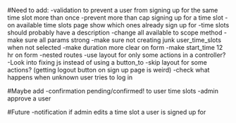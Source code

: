 #Need to add:
  -validation to prevent a user from signing up for the same time slot more than once
  -prevent more than cap signing up for a time slot
  -on available time slots page show which ones already sign up for
  -time slots should probably have a description
  -change all available to scope method
  -make sure all params strong
  -make sure not creating junk user_time_slots when not selected
  -make duration more clear on form
  -make start_time 12 hr on form
  -nested routes
  -use layout for only some actions in a controller?
  -Look into fixing js instead of using a button_to
  -skip layout for some actions? (getting logout button on sign up page is weird)
  -check what happens when unknown user tries to log in

#Maybe add
  -confirmation pending/confirmed! to user time slots
  -admin approve a user

#Future
  -notification if admin edits a time slot a user is signed up for
